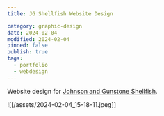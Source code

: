 ```yaml
---
title: JG Shellfish Website Design

category: graphic-design
date: 2024-02-04
modified: 2024-02-04
pinned: false
publish: true
tags:
  - portfolio
  - webdesign
---
```


Website design for [Johnson and Gunstone Shellfish](https://www.jgshellfish.com/).

![[/assets/2024-02-04_15-18-11.jpeg]]

